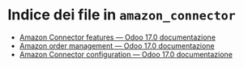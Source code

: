 # Indice dei file in `amazon_connector`

- [Amazon Connector features — Odoo 17.0 documentazione](./features.md)
- [Amazon order management — Odoo 17.0 documentazione](./manage.md)
- [Amazon Connector configuration — Odoo 17.0 documentazione](./setup.md)

